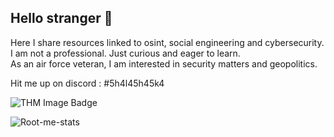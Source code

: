 ## Hello stranger 👋

Here I share resources linked to osint, social engineering and cybersecurity.  
I am not a professional. Just curious and eager to learn.  
As an air force veteran, I am interested in security matters and geopolitics.

Hit me up on discord : #5h4l45h45k4

<img src="https://tryhackme-badges.s3.amazonaws.com/5h4l45h45k4.png" alt="THM Image Badge" />

![Root-me-stats](https://root-me-diff.vercel.app/rm-gh?nickname=5h4l45h45k4&style=midnight&gstats=show)
